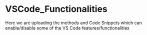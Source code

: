 # VSCode_Functionalities
Here we are uploading the methods and Code Snippets which can enable/disable some of the VS Code features/functionalities
